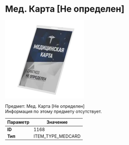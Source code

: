 # Мед. Карта [Не определен]

![Item Image](../img/1168.webp?raw=true)

Предмет: Мед. Карта [Не определен]<br>Информация по этому предмету отсутствует.


| Параметр | Значение |
|----------|----------|
| **ID** | 1168 |
| **Тип** | ITEM_TYPE_MEDCARD |

